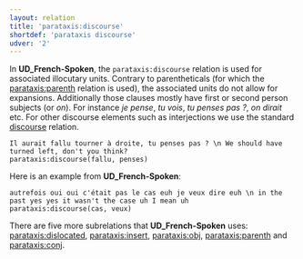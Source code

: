 ```yaml
---
layout: relation
title: 'parataxis:discourse'
shortdef: 'parataxis discourse'
udver: '2'
---
```


In **UD_French-Spoken**, the `parataxis:discourse` relation is used for associated illocutary units. Contrary to parentheticals (for which the [parataxis:parenth]() relation is used), the associated units do not allow for expansions.
Additionally those clauses mostly have first or second person subjects (or _on_). For instance _je pense_, _tu vois_, _tu penses pas ?_, _on dirait_ etc.
For other discourse elements such as interjections we use the standard [discourse]() relation.

~~~ sdparse
Il aurait fallu tourner à droite, tu penses pas ? \n We should have turned left, don't you think?
parataxis:discourse(fallu, penses)
~~~

Here is an example from **UD_French-Spoken**:

~~~ sdparse
autrefois oui oui c'était pas le cas euh je veux dire euh \n in the past yes yes it wasn't the case uh I mean uh
parataxis:discourse(cas, veux)
~~~

There are five more subrelations that **UD_French-Spoken** uses: [parataxis:dislocated](), [parataxis:insert](), [parataxis:obj](), [parataxis:parenth]() and [parataxis:conj]().


